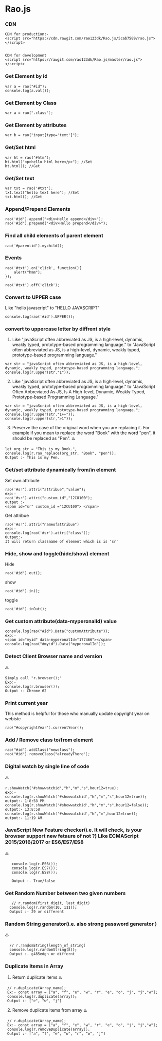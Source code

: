 # Rao.js

### CDN
```
CDN for production:- 
<script src="https://cdn.rawgit.com/rao123dk/Rao.js/5cab7589/rao.js"> </script> 


CDN for development
<script src="https://rawgit.com/rao123dk/Rao.js/master/rao.js"> </script> 

```

### Get Element by id
```
var a = rao("#id");
console.log(a.val());
```
### Get Element by Class
```
var a = rao(".class");
```

### Get Element by attributes
```
var b = rao("input[type='text']");
```

### Get/Set html 
```
var ht = rao('#htm');
ht.html("<p>hello html here</p>"); //Set
ht.html(); //Get
```

### Get/Set text 
```
var txt = rao('#txt');
txt.text("hello text here"); //Set
txt.html(); //Get
```

### Append/Prepend Elements
```
rao('#id').append("<div>Hello append</div>");
rao('#id').prepend("<div>Hello prepend</div>");
```
### Find all child elements of parent element
```
rao('#parentid').mychild();
```

### Events
```
rao('#txt').on('click', function(){ 
    alert("hmm");
});

rao('#txt').off('click');
```

### Convert to UPPER case 
Like "hello javascript" to "HELLO JAVASCRIPT"
```
console.log(rao('#id').UPPER());
```
    

### convert to uppercase letter by diffrent style
1. Like "javaScript often abbreviated as JS, is a high-level, dynamic, weakly typed, prototype-based programming language." to 
"JavaScript often abbreviated as JS, is a high-level, dynamic, weakly typed, prototype-based programming language."
```
var str = "javaScript often abbreviated as JS, is a high-level, dynamic, weakly typed, prototype-based programming language.";
console.log(r.upper(str,"1"));
```

2. Like "javaScript often abbreviated as JS, is a high-level, dynamic, weakly typed, prototype-based programming language." to 
"JavaScript Often Abbreviated As JS, Is A High-level, Dynamic, Weakly Typed, Prototype-based Programming Language."
```
var str = "javaScript often abbreviated as JS, is a high-level, dynamic, weakly typed, prototype-based programming language.";
console.log(r.upper(str,"1++"));
console.log(r.upper(str,">1"));
```
3. Preserve the case of the original word when you are replacing it. For example if you mean to replace the word "Book" with the word "pen", it should be replaced as "Pen".
 :hotsprings:
```
let org_str = "This is my Book.",
console.log(r.rao_replace(org_str, "Book", "pen"));
Output :- This is my Pen.
```
### Get/set attribute dynamically from/in element
Set own attribute
```
rao('#sr').attri("attribue","value");
exp:- 
rao('#sr').attri("custom_id","12CU100");
output :- 
<span id="sr" custom_id ="12CU100"> </span>
```
Get attribue
```
rao('#sr').attri("nameofattribue")
exp:- 
console.log(rao('#sr').attri("class"));
Output:- 
It will return classname of element which is is 'sr'
```
### Hide, show and toggle(hide/show) element
Hide 
```
rao('#id').out();
```
show 
```
rao('#id').in();
```
toggle 
```
rao('#id').inOut();
```
### Get custom attribute(data-myperonalId) value
```
console.log(rao("#id").Data("customAttribute"));
exp:- 
<span id="myid" data-myperonalId="177466"></span>
console.log(rao("#myid").Data("myperonalId"));
```
### Detect Client Browser name and version
 :hotsprings:
```
Simply call "r.browser();" 
Exp:-
console.log(r.browser());
Output :- Chrome 62

```
### Print current year 
This method is helpful for those who manually update copyright year on webiste  
```
rao("#copyrightYear").currentYear();
```
### Add / Remove class to/from element
```
rao("#id").addClass("newclass");
rao("#id").removeClass("alreadyThere");
```
### Digital watch by single line of code
 :hotsprings:
 ```
 r.showWatch('#showwatchid',"h","m","s",hour12=true);
 exp:- 
 console.log(r.showWatch('#showwatchid',"h","m","s",hour12=true));
 output:- 1:8:58 PM
 console.log(r.showWatch('#showwatchid',"h","m","s",hour12=false));
 output:- 13:8:58 
 console.log(r.showWatch('#showwatchid',"h","m",hour12=true));
 output:- 11:19 AM
 
 ```
 ### JavaScript New Feature checker(i.e. It will check, is your browser support new fetaure of not ?) Like ECMAScript 2015/2016/2017 or ES6/ES7/ES8
 :hotsprings:
 ```
	console.log(r.ES6());
	console.log(r.ES7());
	console.log(r.ES8());

	Output :- True/false

 ```

 ### Get Random Number between two given numbers
 ```
    // r.random(first_digit, last_digit)
   console.log(r.random(10, 111));
   Output :- 29 or different 
 ```

 ### Random String generator(i.e. also strong password generator )
 :hotsprings:
 ```
   // r.randomString(length_of_string)
   console.log(r.randomString(8));
   Output :- g485edgn or differnt
 ```

 ### Duplicate Items in Array
  1. Return duplicate items
  :hotsprings:
  ```
   // r.duplicate(Array_name);
   Ex:- const array = ["a", "f", "e", "w", "r", "e", "o", "j", "j","w"];
   console.log(r.duplicate(array));
   Output :- ["e", "w", "j"]
  ```

  2. Remove duplicate items from array
  :hotsprings:
  ```
   // r.duplicate(Array_name);
   Ex:- const array = ["a", "f", "e", "w", "r", "e", "o", "j", "j","w"];
   console.log(r.removeDuplicate(array));
   Output :- ["a", "f", "e", "w", "r", "o", "j"]
  ```

